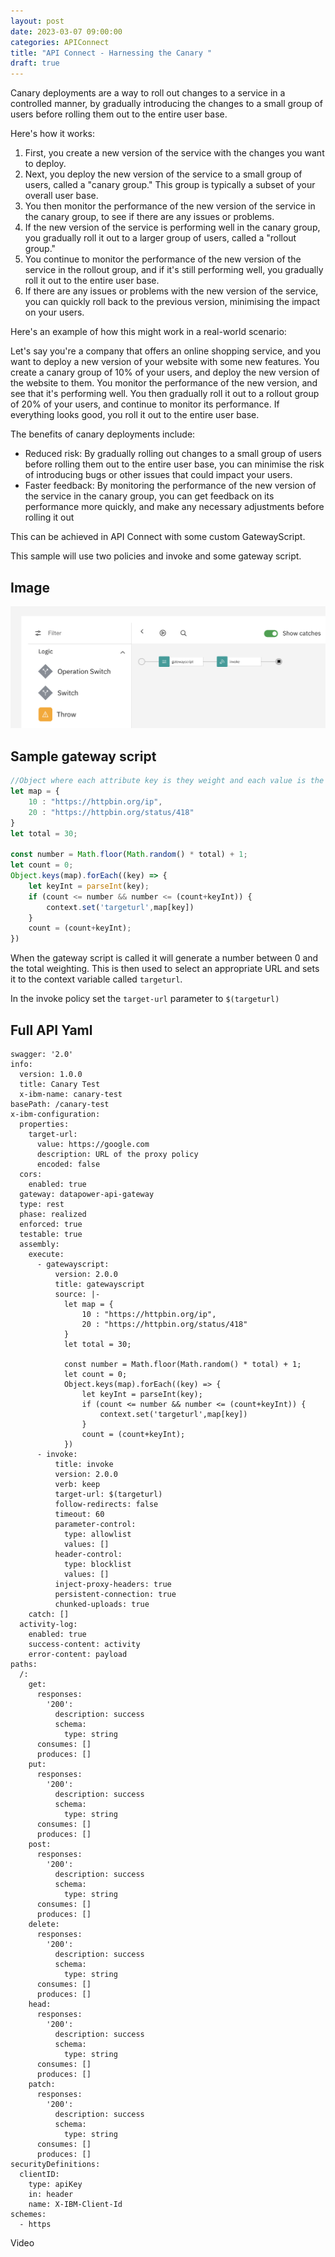 ```yaml
---
layout: post
date: 2023-03-07 09:00:00
categories: APIConnect
title: "API Connect - Harnessing the Canary "
draft: true
---
```


Canary deployments are a way to roll out changes to a service in a controlled manner, by gradually introducing the changes to a small group of users before rolling them out to the entire user base.


<!--more-->


Here's how it works:

1. First, you create a new version of the service with the changes you want to deploy.
2. Next, you deploy the new version of the service to a small group of users, called a "canary group." This group is typically a subset of your overall user base.
3. You then monitor the performance of the new version of the service in the canary group, to see if there are any issues or problems.
4. If the new version of the service is performing well in the canary group, you gradually roll it out to a larger group of users, called a "rollout group."
5. You continue to monitor the performance of the new version of the service in the rollout group, and if it's still performing well, you gradually roll it out to the entire user base.
6. If there are any issues or problems with the new version of the service, you can quickly roll back to the previous version, minimising the impact on your users.

Here's an example of how this might work in a real-world scenario:

Let's say you're a company that offers an online shopping service, and you want to deploy a new version of your website with some new features. You create a canary group of 10% of your users, and deploy the new version of the website to them. You monitor the performance of the new version, and see that it's performing well. You then gradually roll it out to a rollout group of 20% of your users, and continue to monitor its performance. If everything looks good, you roll it out to the entire user base.

The benefits of canary deployments include:

* Reduced risk: By gradually rolling out changes to a small group of users before rolling them out to the entire user base, you can minimise the risk of introducing bugs or other issues that could impact your users.
* Faster feedback: By monitoring the performance of the new version of the service in the canary group, you can get feedback on its performance more quickly, and make any necessary adjustments before rolling it out

This can be achieved in API Connect with some custom GatewayScript.

This sample will use two policies and invoke and some gateway script.


## Image
![image](/images/CanaryAPIC.png)


## Sample gateway script
```javascript
//Object where each attribute key is they weight and each value is the url that would be routed to,.
let map = {
    10 : "https://httpbin.org/ip",
    20 : "https://httpbin.org/status/418"
}
let total = 30;

const number = Math.floor(Math.random() * total) + 1;
let count = 0;
Object.keys(map).forEach((key) => {
    let keyInt = parseInt(key);
    if (count <= number && number <= (count+keyInt)) {
        context.set('targeturl',map[key])
    }
    count = (count+keyInt);
})
```

When the gateway script is called it will generate a number between 0 and the total weighting. This is then used to select an appropriate URL and sets it to the context variable called `targeturl`.

In the invoke policy  set the `target-url` parameter to  `$(targeturl)`

## Full API Yaml

```
swagger: '2.0'
info:
  version: 1.0.0
  title: Canary Test
  x-ibm-name: canary-test
basePath: /canary-test
x-ibm-configuration:
  properties:
    target-url:
      value: https://google.com
      description: URL of the proxy policy
      encoded: false
  cors:
    enabled: true
  gateway: datapower-api-gateway
  type: rest
  phase: realized
  enforced: true
  testable: true
  assembly:
    execute:
      - gatewayscript:
          version: 2.0.0
          title: gatewayscript
          source: |-
            let map = {
                10 : "https://httpbin.org/ip",
                20 : "https://httpbin.org/status/418"
            }
            let total = 30;

            const number = Math.floor(Math.random() * total) + 1;
            let count = 0;
            Object.keys(map).forEach((key) => {
                let keyInt = parseInt(key);
                if (count <= number && number <= (count+keyInt)) {
                    context.set('targeturl',map[key])
                }
                count = (count+keyInt);
            })
      - invoke:
          title: invoke
          version: 2.0.0
          verb: keep
          target-url: $(targeturl)
          follow-redirects: false
          timeout: 60
          parameter-control:
            type: allowlist
            values: []
          header-control:
            type: blocklist
            values: []
          inject-proxy-headers: true
          persistent-connection: true
          chunked-uploads: true
    catch: []
  activity-log:
    enabled: true
    success-content: activity
    error-content: payload
paths:
  /:
    get:
      responses:
        '200':
          description: success
          schema:
            type: string
      consumes: []
      produces: []
    put:
      responses:
        '200':
          description: success
          schema:
            type: string
      consumes: []
      produces: []
    post:
      responses:
        '200':
          description: success
          schema:
            type: string
      consumes: []
      produces: []
    delete:
      responses:
        '200':
          description: success
          schema:
            type: string
      consumes: []
      produces: []
    head:
      responses:
        '200':
          description: success
          schema:
            type: string
      consumes: []
      produces: []
    patch:
      responses:
        '200':
          description: success
          schema:
            type: string
      consumes: []
      produces: []
securityDefinitions:
  clientID:
    type: apiKey
    in: header
    name: X-IBM-Client-Id
schemes:
  - https
```


Video
